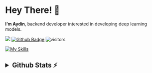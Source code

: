 <h1 align="left">Hey There! 👋</h1>

**I’m Aydin**, backend developer interested in developing deep learning models.

![](https://hit.yhype.me/github/profile?user_id=108932477)
[![Github Badge](https://img.shields.io/badge/-Github-232323?style=flat-square&logo=Github&logoColor=white&link=https://space.bilibili.com/7708412)](https://github.com/Aydinhamedi/Aydinhamedi)
![visitors](https://visitor-badge.laobi.icu/badge?page_id=Aydinhamedi)

[![My Skills](https://skillicons.dev/icons?i=github,githubactions,git,c,cpp,cs,rust,python,javascript,html,css,md,flask,tensorflow,pytorch,anaconda,opencv,arduino,raspberrypi,bash,powershell,idea,pycharm,clion,vscode,visualstudio,linux,windows,ubuntu,debian,regex,unity&theme=dark&perline=12)](https://skillicons.dev)

<h2><details>
  <summary>Github Stats ⚡</summary>
  <img src="https://github-readme-streak-stats.herokuapp.com/?user=Aydinhamedi&theme=tokyonight" alt="⚠️Currently the strake card is down"/>
  
  ![Aydin's GitHub stats](https://github-readme-stats.vercel.app/api?username=Aydinhamedi\&theme=tokyonight&include_all_commits=false)
  
  [![Top Langs](https://github-readme-stats.vercel.app/api/top-langs/?username=Aydinhamedi&layout=donut&theme=tokyonight)](https://github.com/anuraghazra/github-readme-stats)
  
  <img src="https://github-profile-summary-cards.vercel.app/api/cards/profile-details?username=Aydinhamedi&theme=tokyonight" alt=""/>
  
  <img src="https://github-readme-activity-graph.vercel.app/graph?username=Aydinhamedi&theme=tokyo-night" alt=""/>
  
  #### My main repositories:
  
  [![Pneumonia-Detection-Ai](https://github-readme-stats.vercel.app/api/pin/?username=Aydinhamedi&repo=Pneumonia-Detection-Ai&theme=tokyonight)](https://github.com/Aydinhamedi/Pneumonia-Detection-Ai)
  [![Pytorch-Garbage-Classification-V2](https://github-readme-stats.vercel.app/api/pin/?username=Aydinhamedi&repo=Pytorch-Garbage-Classification-V2&theme=tokyonight)](https://github.com/Aydinhamedi/Pytorch-Garbage-Classification-V2)

  [![PyTorch-Project-Template](https://github-readme-stats.vercel.app/api/pin/?username=Aydinhamedi&repo=PyTorch-Project-Template&theme=tokyonight)](https://github.com/Aydinhamedi/PyTorch-Project-Template)
  [![Pytorch-Garbage-Classification](https://github-readme-stats.vercel.app/api/pin/?username=Aydinhamedi&repo=Pytorch-Garbage-Classification&theme=tokyonight)](https://github.com/Aydinhamedi/Pytorch-Garbage-Classification)
  
  <a href="#"><img width=100% src="https://capsule-render.vercel.app/api?type=waving&color=5f59d4&height=180&section=footer"/></a>
  
</details></h2>
